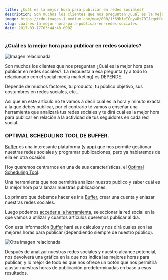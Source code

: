 ```yaml
---
title: ¿Cuál es la mejor hora para publicar en redes sociales?
description: Son muchos los clientes que nos preguntan ¿Cuál es la mejor hora para publicar en redes sociales?. La respuesta a esa pregunta (y a todo…
image: https://cdn-images-1.medium.com/max/800/1*69hfeICeywRt7DIJegeHHw.jpeg
slug: cual-es-la-mejor-hora-para-publicar-en-redes-sociales
date: 2017-03-17T03:44:48.000Z
---
```


### ¿Cuál es la mejor hora para publicar en redes sociales?

![Imagen relacionada](https://cdn-images-1.medium.com/max/800/1*69hfeICeywRt7DIJegeHHw.jpeg)

Son muchos los clientes que nos preguntan ¿Cuál es la mejor hora para publicar en redes sociales?. La respuesta a esa pregunta (y a todo lo relacionado con el social media marketing) es DEPENDE.

Depende de muchos factores, tu producto, tu público objetivo, sus costumbres en redes sociales, etc…

Así que en este artículo no te vamos a decir cuál es la hora y minuto exacta a la que debes publicar, por el contrario té vamos a enseñar una herramienta que analizará tus redes sociales y te dirá cuál es la mejor hora para publicar en relación a la actividad de tus seguidores en cada red social.

### OPTIMAL SCHEDULING TOOL DE BUFFER.

[Buffer](https://buffer.com/) es una interesante plataforma (y app) que nos permite gestionar nuestras redes sociales y programar publicaciones, pero ya hablaremos de ella en otra ocasión.

Hoy queremos centrarnos en una de sus características, el [Optimal Scheduling Tool](https://buffer.com/optimal-scheduling/calculate).

Una herramienta que nos permitirá analizar nuestro publico y saber cuál es la mejor hora para lanzar nuestras publicaciones.

Lo primero que debemos hacer es ir a [Buffer](https://buffer.com/), crear una cuenta y enlazar nuestras redes sociales.

Luego podemos [acceder a la herramienta](https://buffer.com/optimal-scheduling/calculate), seleccionar la red social en la que vamos a utilizar y cuantos artículos queremos publicar al día.

Con esta información [Buffer](https://buffer.com/) hará sus cálculos y nos dirá cuales son las mejores horas para publicar (dependiendo siempre de nuestro público).

![Otra imagen relacionada](https://cdn-images-1.medium.com/max/800/0*Wlenx8gm4qKAJNSb)

Después de analizar nuestras redes sociales y nuestro alcance potencial, nos devolverá una gráfica en la que nos indica las mejores horas para publicar, y lo mejor de todo es que nos ofrece un botón que nos permitirá ajustar nuestras horas de publicación predeterminadas en base a esos resultados.